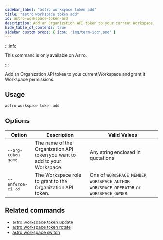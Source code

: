 ```yaml
---
sidebar_label: "astro workspace token add"
title: "astro workspace token add"
id: astro-workspace-token-add
description: Add an Organization API token to your current Workspace.
hide_table_of_contents: true
sidebar_custom_props: { icon: 'img/term-icon.png' }
---
```


:::info

This command is only available on Astro.

:::

Add an Organization API token to your current Workspace and grant it Workspace permissions.

## Usage

```sh
astro workspace token add
```

## Options

| Option            | Description                                                                                                                             | Valid Values  |
| ----------------- | --------------------------------------------------------------------------------------------------------------------------------------- | ------------- |
| `--org-token-name`   | The name of the Organization API token you want to add to your Workspace.                                                                                                      | Any string enclosed in quotations    |
| `--enforce-ci-cd` | The Workspace role to grant to the Organization API token. | One of `WORKSPACE_MEMBER`, `WORKSPACE_AUTHOR`, `WORKSPACE_OPERATOR` or `WORKSPACE_OWNER`. |

## Related commands

- [astro workspace token update](cli/astro-workspace-token-update.md)
- [astro workspace token rotate](cli/astro-workspace-token-rotate.md)
- [astro workspace switch](cli/astro-workspace-switch.md)